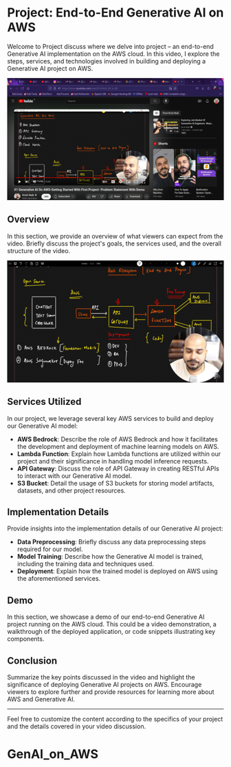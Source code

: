 # Project: End-to-End Generative AI on AWS

Welcome to Project discuss where we delve into  project – an end-to-end Generative AI implementation on the AWS cloud. In this video, I explore the steps, services, and technologies involved in building and deploying a Generative AI project on AWS.

![GenAI on aws](Pictures/Screenshot_2024-05-08_23_17_40.png)

## Overview

In this section, we provide an overview of what viewers can expect from the video. Briefly discuss the project's goals, the services used, and the overall structure of the video.

![GenAI on aws](Pictures/Screenshot_2024-05-08_23_19_33.png)
## Services Utilized

In our project, we leverage several key AWS services to build and deploy our Generative AI model:

- **AWS Bedrock**: Describe the role of AWS Bedrock and how it facilitates the development and deployment of machine learning models on AWS.
- **Lambda Function**: Explain how Lambda functions are utilized within our project and their significance in handling model inference requests.
- **API Gateway**: Discuss the role of API Gateway in creating RESTful APIs to interact with our Generative AI model.
- **S3 Bucket**: Detail the usage of S3 buckets for storing model artifacts, datasets, and other project resources.

## Implementation Details

Provide insights into the implementation details of our Generative AI project:

- **Data Preprocessing**: Briefly discuss any data preprocessing steps required for our model.
- **Model Training**: Describe how the Generative AI model is trained, including the training data and techniques used.
- **Deployment**: Explain how the trained model is deployed on AWS using the aforementioned services.

## Demo

In this section, we showcase a demo of our end-to-end Generative AI project running on the AWS cloud. This could be a video demonstration, a walkthrough of the deployed application, or code snippets illustrating key components.

## Conclusion

Summarize the key points discussed in the video and highlight the significance of deploying Generative AI projects on AWS. Encourage viewers to explore further and provide resources for learning more about AWS and Generative AI.

---

Feel free to customize the content according to the specifics of your project and the details covered in your video discussion.


# GenAI_on_AWS
